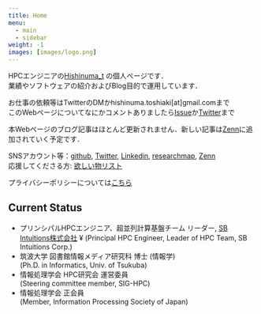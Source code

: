 ```yaml
---
title: Home
menu:
  - main
  - sidebar
weight: -1
images: [images/logo.png]
---
```


HPCエンジニアの[Hishinuma\_t][1] の個人ページです．\
業績やソフトウェアの紹介およびBlog目的で運用しています．

お仕事の依頼等はTwitterのDMかhishinuma.toshiaki[at]gmail.comまで\
このWebページについてなにかコメントありましたら[Issue][2]か[Twitter][1]まで

本Webページのブログ記事はほとんど更新されません．新しい記事は[Zenn][8]に追加されていく予定です．

SNSアカウント等：[github][5], [Twitter][2], [Linkedin][6], [researchmap][7], [Zenn][8]\
応援してくださる方: [欲しい物リスト][4]

プライバシーポリシーについては[こちら](about/privacy)

## Current Status
* プリンシパルHPCエンジニア、超並列計算基盤チーム リーダー, [SB Intuitions株式会社](https://www.sbintuitions.co.jp/) ¥
    (Principal HPC Engineer, Leader of HPC Team, SB Intuitions Corp.)
* 筑波大学 図書館情報メディア研究科 博士 (情報学) \
	(Ph.D. in Informatics, Univ. of Tsukuba)
* 情報処理学会 HPC研究会 運営委員 \
    (Steering committee member, SIG-HPC)
* 情報処理学会 正会員\
   	(Member, Information Processing Society of Japan)

[1]: https://twitter.com/Hishinuma_t
[2]: https://github.com/t-hishinuma/t-hishinuma.github.io/issues
[4]: https://www.amazon.co.jp/hz/wishlist/ls/2PFMM9FT4AVRC?&sort=priority
[5]: https://github.com/t-hishinuma/
[6]: https://www.linkedin.com/in/toshiaki-hishinuma-a34247157/
[7]: https://researchmap.jp/hishinuma-t
[8]: https://zenn.dev/hishinuma_t
